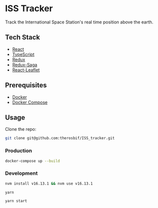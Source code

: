 # ISS Tracker

Track the International Space Station's real time position above the earth.

## Tech Stack

- [React](https://reactjs.org/)
- [TypeScript](https://www.typescriptlang.org/)
- [Redux](https://redux.js.org/)
- [Redux-Saga](https://redux-saga.js.org/)
- [React-Leaflet](https://react-leaflet.js.org)

## Prerequisites

- [Docker](https://www.docker.com/)
- [Docker Compose](https://docs.docker.com/compose/)

## Usage

Clone the repo:

```bash
git clone git@github.com:therosbif/ISS_tracker.git
```

### Production

```bash
docker-compose up --build
```

### Development

```bash
nvm install v16.13.1 && nvm use v16.13.1

yarn

yarn start
```

